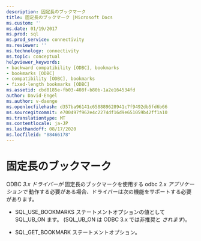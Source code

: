 ```yaml
---
description: 固定長のブックマーク
title: 固定長のブックマーク |Microsoft Docs
ms.custom: ''
ms.date: 01/19/2017
ms.prod: sql
ms.prod_service: connectivity
ms.reviewer: ''
ms.technology: connectivity
ms.topic: conceptual
helpviewer_keywords:
- backward compatibility [ODBC], bookmarks
- bookmarks [ODBC]
- compatibility [ODBC], bookmarks
- fixed-length bookmarks [ODBC]
ms.assetid: cbd8185e-fb03-408f-b80b-1a2e164534fd
author: David-Engel
ms.author: v-daenge
ms.openlocfilehash: d357ba96141c658889628941c7f9492db5fd6b66
ms.sourcegitcommit: e700497f962e4c2274df16d9e651059b42ff1a10
ms.translationtype: MT
ms.contentlocale: ja-JP
ms.lasthandoff: 08/17/2020
ms.locfileid: "88466178"
---
```

# <a name="fixed-length-bookmarks"></a>固定長のブックマーク
ODBC *3.x ドライバーが* 固定長のブックマークを使用する odbc 2.x *アプリケーションで* 動作する必要がある場合、ドライバーは次の機能をサポートする必要があります。  
  
-   SQL_USE_BOOKMARKS ステートメントオプションの値として SQL_UB_ON ます。 (SQL_UB_ON は ODBC 3.x では非推奨と *されます*)。  
  
-   SQL_GET_BOOKMARK ステートメントオプション。
